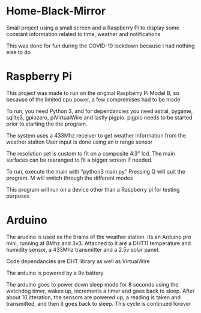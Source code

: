 # Home-Black-Mirror

Small project using a small screen and a Raspberry Pi to display some constant information related to time, weather and notifications

This was done for fun during the COVID-19 lockdown because I had nothing else to do


# Raspberry Pi

This project was made to run on the original Raspberry Pi Model B, so because of the limited cpu power, a few compremises had to be made

To run, you need Python 3, and for dependancies you need astral, pygame, sqlite3, gpiozero, piVirtualWire and lastly pigpio. pigpio needs to be started prior to starting the the program. 

The system uses a 433Mhz receiver to get weather information from the weather station
User input is done using an ir range sensor

The resolution set is custom to fit on a composite 4.3" lcd. The main surfaces can be rearanged to fit a bigger screen if needed.

To run, execute the main with "python3 main.py" Pressing Q will quit the program. M will switch through the different modes

This program will run on a device other than a Raspberry pi for testing purposes 


# Arduino

The arudino is used as the brains of the weather station. Its an Arduino pro mini, running at 8Mhz and 3v3. Attached to it are a DHT11 temperature and humidity sensor, a 433Mhz transmitter and a 2.5v solar panel. 

Code dependancies are DHT library as well as VirtualWire

The arduino is powered by a 9v battery

The arduino goes to power down sleep mode for 8 seconds using the watchdog timer, wakes up, increments a timer and goes back to sleep. After about 10 itteration, the sensors are powered up, a reading is taken and transmitted, and then it goes back to sleep. This cycle is continued forever

